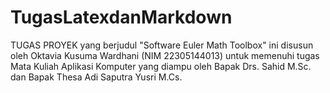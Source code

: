 # TugasLatexdanMarkdown
TUGAS PROYEK yang berjudul "Software Euler Math Toolbox" ini disusun oleh Oktavia Kusuma Wardhani (NIM 22305144013) untuk memenuhi tugas Mata Kuliah Aplikasi Komputer yang diampu oleh Bapak Drs. Sahid M.Sc. dan Bapak Thesa Adi Saputra Yusri M.Cs.
